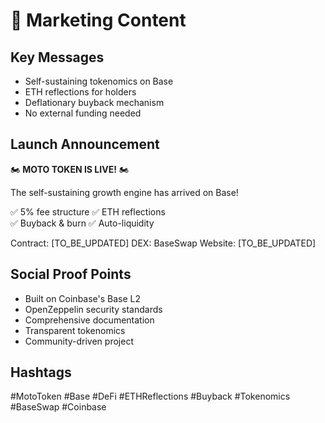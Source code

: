 # 📢 Marketing Content

## Key Messages
- Self-sustaining tokenomics on Base
- ETH reflections for holders
- Deflationary buyback mechanism
- No external funding needed

## Launch Announcement
🏍️ **MOTO TOKEN IS LIVE!** 🏍️

The self-sustaining growth engine has arrived on Base!

✅ 5% fee structure
✅ ETH reflections  
✅ Buyback & burn
✅ Auto-liquidity

Contract: [TO_BE_UPDATED]
DEX: BaseSwap
Website: [TO_BE_UPDATED]

## Social Proof Points
- Built on Coinbase's Base L2
- OpenZeppelin security standards
- Comprehensive documentation
- Transparent tokenomics
- Community-driven project

## Hashtags
#MotoToken #Base #DeFi #ETHReflections #Buyback #Tokenomics #BaseSwap #Coinbase